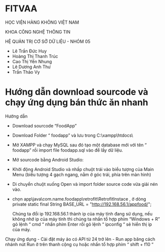 # FITVAA

HỌC VIỆN HÀNG KHÔNG VIỆT NAM

KHOA CÔNG NGHỆ THÔNG TIN

HỆ QUẢN TRỊ CƠ SỞ DỮ LIỆU - NHÓM 05
- Lê Trần Đức Huy
- Hoàng Thị Thanh Trúc
- Cao Thị Yến Nhung
- Lê Dương Anh Thư
- Trần Thảo Vy

# Hướng dẫn download sourcode và chạy ứng dụng bán thức ăn nhanh
Hướng dẫn
 
- Download sourcode “FoodApp”
- Download Folder “ foodapp” và lưu trong C:\xampp\htdocs\
- Mở XAMPP và chạy MySQL sau đó tạo một database mới với tên “ foodapp” rồi import file foodapp.sql vào để lấy dữ liệu.
 
- Mở sourcode bằng Android Studio:
+ Khởi động Android Studio và nhấp chuột trái vào biểu tượng của Main Menu (biểu tượng 4 gạch ngang, nằm ở góc trái, phía trên màn hình)
 
+ Di chuyển chuột xuống Open và import folder source code vừa giải nén vào.
 

+ chọn app\java\com.name.foodapp\retrofit\RetrofitInstace , ở dòng 
private static final String BASE_URL = "http://192.168.56.1/appfood/";


	Chúng ta đổi ip 192.168.56.1 thành ip của máy tính đang sử dụng, nếu không nhớ ip của máy tính thì chúng ta nhấn tổ hợp phím “Windows + R” gỏ lệnh “ cmd “ nhấn phím Enter rồi gỏ lệnh “ ipconfig “ sẻ hiển thị ip của máy.
 
Chạy ứng dụng 
	- Cài đặt máy ảo có API từ 24 trở lên
	- Run app băng cách nhánh nút Run ở trên thanh cộng cụ hoặc nhấn tổ hợp phím “ shift + f10 “
